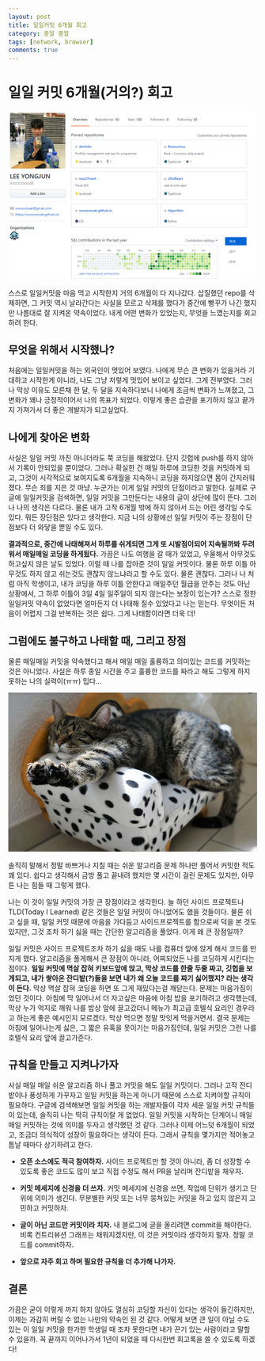 ```yaml
---
layout: post
title: 일일커밋 6개월 회고
category: 중얼 중얼
tags: [network, browser]
comments: true
---
```

# 일일 커밋 6개월(거의?) 회고
![profile](/public/img/blabla/commit.PNG)

스스로 일일커밋을 마음 먹고 시작한지 거의 6개월이 다 지나갔다. 삽질했던 repo를 삭제하면, 그 커밋 역시 날라간다는 사실을 모르고 삭제를 했다가 중간에 빵꾸가 나긴 했지만 나름대로 잘 지켜온 약속이었다. 내게 어떤 변화가 있었는지, 무엇을 느꼈는지를 회고하려 한다. 

## 무엇을 위해서 시작했나?
처음에는 일일커밋을 하는 외국인이 멋있어 보였다. 나에게 무슨 큰 변화가 있을거라 기대하고 시작한게 아니라, 나도 그냥 저렇게 멋있어 보이고 싶었다. 그게 전부였다. 그러나 막상 이유도 모른채 한 달, 두 달을 지속하다보니 나에게 조금씩 변화가 느껴졌고, 그 변화가 꽤나 긍정적이어서 나의 목표가 되었다. 이렇게 좋은 습관을 포기하지 않고 끝가지 가져가서 더 좋은 개발자가 되고싶었다. 

## 나에게 찾아온 변화
사실은 일일 커밋 까진 아니더라도 쭉 코딩을 해왔었다. 단지 깃헙에 push를 하지 않아서 기록이 안되있을 뿐이었다. 그러나 확실한 건 매일 하루에 코딩한 것을 커밋하게 되고, 그것이 시각적으로 보여지도록 6개월을 지속하니 코딩을 하지않으면 몸이 간지러워졌다. 무슨 죄를 지은 것 마냥. 누군가는 이게 일일 커밋의 단점이라고 말한다. 실제로 구글에 일일커밋을 검색하면, 일일 커밋을 그만둔다는 내용의 글이 상단에 많이 뜬다. 그러나 나의 생각은 다르다. 물론 내가 고작 6개월 밖에 하지 않아서 드는 어린 생각일 수도 있다. 뭐든 장단점은 있다고 생각한다. 지금 나의 상황에선 일일 커밋이 주는 장점이 단점보다 더 와닿을 뿐일 수도 있다. 

**결과적으로, 중간에 나태해져서 하루를 쉬게되면 그게 또 시발점이되어 지속될까봐 두려워서 매일매일 코딩을 하게됬다.** 가끔은 나도 여행을 갈 때가 있었고, 우울해서 아무것도 하고싶지 않은 날도 있었다. 이럴 때 나를 잡아준 것이 일일 커밋이다. 물론 하루 이틀 아무것도 하지 않고 쉬는것도 괜찮지 않느냐라고 할 수도 있다. 물론 괜찮다. 그러나 나 처럼 아직 학생이고, 내가 코딩을 하루 이틀 안한다고 매일주던 월급을 안주는 것도 아닌 상황에서, 그 하루 이틀이 3일 4일 일주일이 되지 않는다는 보장이 있는가? 스스로 정한 일일커밋 약속이 없었다면 얼마든지 더 나태해 질수 있었다고 나는 믿는다. 무엇이든 처음이 어렵지 그걸 반복하는 것은 쉽다. 그게 나태함이라면 더욱 더!  

## 그럼에도 불구하고 나태할 때, 그리고 장점
물론 매일매일 커밋을 약속했다고 해서 매일 매일 훌륭하고 의미있는 코드를 커밋하는 것은 아니었다. 사실은 하루 종일 시간을 주고 훌륭한 코드를 짜라고 해도 그렇게 하지 못하는 나의 실력이(ㅠㅠ) 밉다... 

![lazy_cat](/public/img/blabla/lazyCat.PNG)

솔직히 말해서 정말 바쁘거나 지칠 때는 쉬운 알고리즘 문제 하나만 풀어서 커밋한 적도 꽤 있다. 쉽다고 생각해서 금방 풀고 끝내려 했지만 몇 시간이 걸린 문제도 있지만, 아무튼 나는 힘들 때 그렇게 했다. 

나는 이 것이 일일 커밋의 가장 큰 장점이라고 생각한다. 늘 하던 사이드 프로젝트나 TLD(Today I Learned) 같은 것들은 일일 커밋이 아니었어도 했을 것들이다. 물론 쉬고 싶을 때, 일일 커밋 때문에 마음을 가다듬고 사이드프로젝트를 함으로써 덕을 본 것도 있지만, 그것 조차 하기 싫을 때는 간단한 알고리즘을 풀었다. 이게 왜 큰 장점일까? 

일일 커밋은 사이드 프로젝트조차 하기 싫을 때도 나를 컴퓨터 앞에 앉게 해서 코드를 만지게 했다. 알고리즘을 풀게해서 큰 장점이 아니라, 어찌되었든 나를 코딩하게 시킨다는 점이다. **일일 커밋에 멱살 잡혀 키보드앞에 앉고, 막상 코드를 한줄 두줄 짜고, 깃헙을 보게되고, 내가 쌓아온 잔디밭(?)들을 보면 내가 왜 오늘 코드를 짜기 싫어했지? 라는 생각이 든다.** 막상 멱살 잡혀 코딩을 하면 또 그게 재밌다는걸 깨닫는다. 문제는 마음가짐이었던 것이다. 아침에 막 일어나서 더 자고싶은 마음에 아침 밥을 포기하려고 생각했는데, 막상 누가 억지로 깨워 나를 밥상 앞에 끌고갔더니 메뉴가 최고급 호텔식 요리인 경우라고 하는게 좋은 예시인지 모르겠다. 막상 먹으면 정말 맛잇게 먹을거면서. 결국 문제는 아침에 일어나는게 싫은, 그 짧은 유혹을 못이기는 마음가짐인데, 일일 커밋은 그런 나를 호텔식 요리 앞에 끌고가준다.

## 규칙을 만들고 지켜나가자
사실 매일 매일 쉬운 알고리즘 하나 풀고 커밋을 해도 일일 커밋이다. 그러나 고작 잔디밭이나 풍성하게 가꾸자고 일일 커밋을 하는게 아니기 때문에 스스로 지켜야할 규칙이 필요하다. 구글에 검색해보면 일일 커밋을 하는 개발자들이 각자 세운 일일 커밋 규칙들이 있는데, 솔직히 나는 딱히 규칙이랄 게 없었다. 일일 커밋을 시작하는 단계이니 매일 매일 커밋하는 것에 의미를 두자고 생각했던 것 같다. 그러나 이제 어느덧 6개월이 되었고, 조금더 의식적이 성장이 필요하다는 생각이 든다. 그래서 규칙을 몇가지만 적어놓고 틈날 때마다 상기하려고 한다. 

- **오픈 소스에도 적극 참여하자.** 사이드 프로젝트만 할 것이 아니라, 좀 더 성장할 수 있도록 좋은 코드도 많이 보고 직접 수정도 해서 PR을 날리며 잔디밭을 채우자.

- **커밋 메세지에 신경을 더 쓰자.** 커밋 메세지에 신경을 쓰면, 작업에 단위가 생기고 단위에 의미가 생긴다. 무분별한 커밋 또는 너무 뭉쳐있는 커밋을 하고 있지 않은지 고민하고 커밋하자.

- **글이 아닌 코드만 커밋이라 치자.** 내 블로그에 글을 올리려면 commit을 해야한다. 비록 컨트리뷰션 그래프는 채워지겠지만, 이 것은 커밋이라 생각하지 말자. 정말 코드를 commit하자.


- **앞으로 자주 회고 하며 필요한 규칙을 더 추가해 나가자.**

## 결론
가끔은 굳이 이렇게 까지 하지 않아도 열심히 코딩할 자신이 있다는 생각이 들긴하지만, 이제는 과감히 버릴 수 없는 나만의 약속인 된 것 같다. 어떻게 보면 큰 일이 아닐 수도 있는 이 일일 커밋을 한가한 학생일 때 조차 못한다면 내가 끈기 있는 사람이라고 말할 수 있을까. 꼭 끝까지 이어나가서 1년이 되었을 때 다시한번 회고록을 쓸 수 있도록 하겠다!